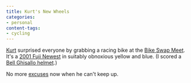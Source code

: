 ```yaml
---
title: Kurt's New Wheels
categories:
- personal
content-tags:
- cycling
---
```


[Kurt][1] surprised everyone by grabbing a racing bike at the [Bike Swap Meet][2].  It's a [2001 Fuji Newest][3] in suitably obnoxious yellow and blue.  (I scored a [Bell Ghisallo helmet][5].)

   [1]: http://kurt.gerwitz.com/
   [2]: http://www.pbase.com/stlbiking/bike_swap_2005
   [3]: http://www.roadbikereview.com/Older%20Road%20Bike/Fuji%20America/PRD_88920_1610crx.aspx
   [5]: http://www.roadbikereview.com/Helmets/Bell/PRD_145791_1636crx.aspx

No more [excuses][6] now when he can't keep up.

   [6]: http://www.gerwitz.com/kurt/comments/start/2004-10-06/1

